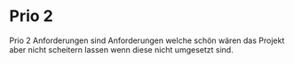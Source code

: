 # Prio 2

Prio 2 Anforderungen sind Anforderungen welche schön wären das Projekt aber nicht scheitern lassen wenn diese nicht umgesetzt sind.
